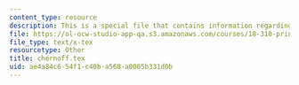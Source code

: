 ```yaml
---
content_type: resource
description: This is a special file that contains information regarding Chernoff bounds.
file: https://ol-ocw-studio-app-qa.s3.amazonaws.com/courses/18-310-principles-of-discrete-applied-mathematics-fall-2013/ae4a84c654f1c40ba568a0005b331d0b_chernoff.tex
file_type: text/x-tex
resourcetype: Other
title: chernoff.tex
uid: ae4a84c6-54f1-c40b-a568-a0005b331d0b
---
```

